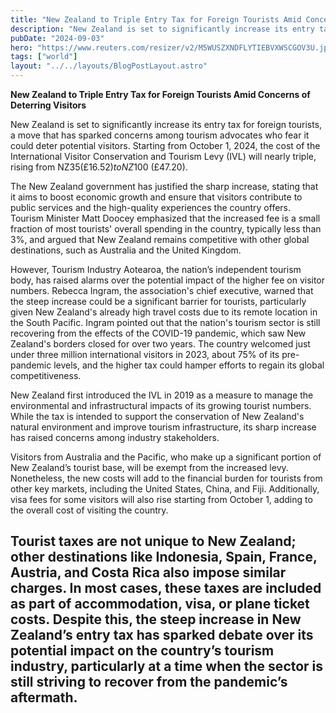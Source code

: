 ```yaml
---
title: "New Zealand to Triple Entry Tax for Foreign Tourists Amid Concerns of Deterring Visitors"
description: "New Zealand is set to significantly increase its entry tax for foreign tourists, a move that has sparked concerns among tourism advocates who fear it could deter potential visitors."
pubDate: "2024-09-03"
hero: "https://www.reuters.com/resizer/v2/M5WUSZXNDFLYTIEBVXWSCGOV3U.jpg?auth=34f0eb5a829d0b951b92b8b5824a395b32286ed400b9b3b8202c6fd677f5ae51&height=1005&width=1920&quality=80&smart=true"
tags: ["world"]
layout: "../../layouts/BlogPostLayout.astro"
---
```

**New Zealand to Triple Entry Tax for Foreign Tourists Amid Concerns of Deterring Visitors**

New Zealand is set to significantly increase its entry tax for foreign tourists, a move that has sparked concerns among tourism advocates who fear it could deter potential visitors. Starting from October 1, 2024, the cost of the International Visitor Conservation and Tourism Levy (IVL) will nearly triple, rising from NZ$35 (£16.52) to NZ$100 (£47.20). 

The New Zealand government has justified the sharp increase, stating that it aims to boost economic growth and ensure that visitors contribute to public services and the high-quality experiences the country offers. Tourism Minister Matt Doocey emphasized that the increased fee is a small fraction of most tourists' overall spending in the country, typically less than 3%, and argued that New Zealand remains competitive with other global destinations, such as Australia and the United Kingdom.

However, Tourism Industry Aotearoa, the nation’s independent tourism body, has raised alarms over the potential impact of the higher fee on visitor numbers. Rebecca Ingram, the association's chief executive, warned that the steep increase could be a significant barrier for tourists, particularly given New Zealand's already high travel costs due to its remote location in the South Pacific. Ingram pointed out that the nation's tourism sector is still recovering from the effects of the COVID-19 pandemic, which saw New Zealand's borders closed for over two years. The country welcomed just under three million international visitors in 2023, about 75% of its pre-pandemic levels, and the higher tax could hamper efforts to regain its global competitiveness.

New Zealand first introduced the IVL in 2019 as a measure to manage the environmental and infrastructural impacts of its growing tourist numbers. While the tax is intended to support the conservation of New Zealand's natural environment and improve tourism infrastructure, its sharp increase has raised concerns among industry stakeholders.

Visitors from Australia and the Pacific, who make up a significant portion of New Zealand’s tourist base, will be exempt from the increased levy. Nonetheless, the new costs will add to the financial burden for tourists from other key markets, including the United States, China, and Fiji. Additionally, visa fees for some visitors will also rise starting from October 1, adding to the overall cost of visiting the country.

Tourist taxes are not unique to New Zealand; other destinations like Indonesia, Spain, France, Austria, and Costa Rica also impose similar charges. In most cases, these taxes are included as part of accommodation, visa, or plane ticket costs. Despite this, the steep increase in New Zealand’s entry tax has sparked debate over its potential impact on the country’s tourism industry, particularly at a time when the sector is still striving to recover from the pandemic’s aftermath.
---